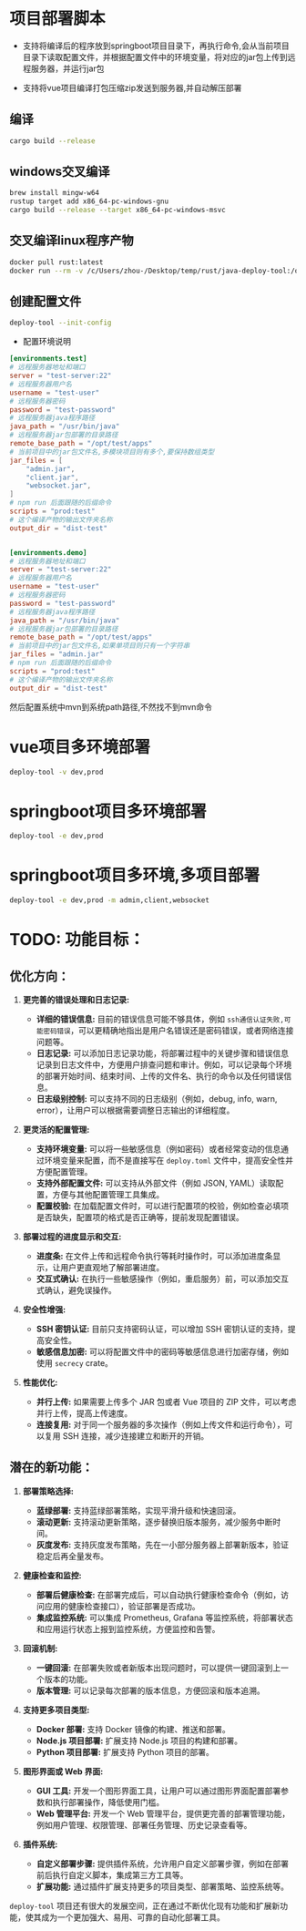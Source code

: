 # 项目部署脚本

- 支持将编译后的程序放到springboot项目目录下，再执行命令,会从当前项目目录下读取配置文件，并根据配置文件中的环境变量，将对应的jar包上传到远程服务器，并运行jar包

- 支持将vue项目编译打包压缩zip发送到服务器,并自动解压部署

## 编译

```bash
cargo build --release
```

## windows交叉编译
```bash
brew install mingw-w64
rustup target add x86_64-pc-windows-gnu
cargo build --release --target x86_64-pc-windows-msvc
```

## 交叉编译linux程序产物
```bash
docker pull rust:latest
docker run --rm -v /c/Users/zhou-/Desktop/temp/rust/java-deploy-tool:/opt -w /opt rust:latest bash -c "rustup target add x86_64-unknown-linux-gnu && cargo build --release --target x86_64-unknown-linux-gnu"
```

## 创建配置文件

```bash
deploy-tool --init-config
```

- 配置环境说明
```toml
[environments.test]
# 远程服务器地址和端口
server = "test-server:22"
# 远程服务器用户名
username = "test-user"
# 远程服务器密码
password = "test-password"
# 远程服务器java程序路径
java_path = "/usr/bin/java"
# 远程服务器jar包部署的目录路径
remote_base_path = "/opt/test/apps"
# 当前项目中的jar包文件名,多模块项目则有多个,要保持数组类型
jar_files = [
    "admin.jar",
    "client.jar",
    "websocket.jar",
]
# npm run 后面跟随的后缀命令
scripts = "prod:test"
# 这个编译产物的输出文件夹名称
output_dir = "dist-test"


[environments.demo]
# 远程服务器地址和端口
server = "test-server:22"
# 远程服务器用户名
username = "test-user"
# 远程服务器密码
password = "test-password"
# 远程服务器java程序路径
java_path = "/usr/bin/java"
# 远程服务器jar包部署的目录路径
remote_base_path = "/opt/test/apps"
# 当前项目中的jar包文件名,如果单项目则只有一个字符串
jar_files = "admin.jar"
# npm run 后面跟随的后缀命令
scripts = "prod:test"
# 这个编译产物的输出文件夹名称
output_dir = "dist-test"
```


然后配置系统中mvn到系统path路径,不然找不到mvn命令

# vue项目多环境部署
```bash
deploy-tool -v dev,prod
```

# springboot项目多环境部署
```bash
deploy-tool -e dev,prod
```

# springboot项目多环境,多项目部署
```bash
deploy-tool -e dev,prod -m admin,client,websocket
```

# TODO: 功能目标：

## 优化方向：

1.  **更完善的错误处理和日志记录:**
    *   **详细的错误信息:**  目前的错误信息可能不够具体，例如 `ssh通信认证失败,可能密码错误`，可以更精确地指出是用户名错误还是密码错误，或者网络连接问题等。
    *   **日志记录:**  可以添加日志记录功能，将部署过程中的关键步骤和错误信息记录到日志文件中，方便用户排查问题和审计。例如，可以记录每个环境的部署开始时间、结束时间、上传的文件名、执行的命令以及任何错误信息。
    *   **日志级别控制:**  可以支持不同的日志级别（例如，debug, info, warn, error），让用户可以根据需要调整日志输出的详细程度。

2.  **更灵活的配置管理:**
    *   **支持环境变量:**  可以将一些敏感信息（例如密码）或者经常变动的信息通过环境变量来配置，而不是直接写在 `deploy.toml` 文件中，提高安全性并方便配置管理。
    *   **支持外部配置文件:**  可以支持从外部文件（例如 JSON, YAML）读取配置，方便与其他配置管理工具集成。
    *   **配置校验:**  在加载配置文件时，可以进行配置项的校验，例如检查必填项是否缺失，配置项的格式是否正确等，提前发现配置错误。

3.  **部署过程的进度显示和交互:**
    *   **进度条:**  在文件上传和远程命令执行等耗时操作时，可以添加进度条显示，让用户更直观地了解部署进度。
    *   **交互式确认:**  在执行一些敏感操作（例如，重启服务）前，可以添加交互式确认，避免误操作。

4.  **安全性增强:**
    *   **SSH 密钥认证:**  目前只支持密码认证，可以增加 SSH 密钥认证的支持，提高安全性。
    *   **敏感信息加密:**  可以将配置文件中的密码等敏感信息进行加密存储，例如使用 `secrecy` crate。

5.  **性能优化:**
    *   **并行上传:**  如果需要上传多个 JAR 包或者 Vue 项目的 ZIP 文件，可以考虑并行上传，提高上传速度。
    *   **连接复用:**  对于同一个服务器的多次操作（例如上传文件和运行命令），可以复用 SSH 连接，减少连接建立和断开的开销。

## 潜在的新功能：

1.  **部署策略选择:**
    *   **蓝绿部署:**  支持蓝绿部署策略，实现平滑升级和快速回滚。
    *   **滚动更新:**  支持滚动更新策略，逐步替换旧版本服务，减少服务中断时间。
    *   **灰度发布:**  支持灰度发布策略，先在一小部分服务器上部署新版本，验证稳定后再全量发布。

2.  **健康检查和监控:**
    *   **部署后健康检查:**  在部署完成后，可以自动执行健康检查命令（例如，访问应用的健康检查接口），验证部署是否成功。
    *   **集成监控系统:**  可以集成 Prometheus, Grafana 等监控系统，将部署状态和应用运行状态上报到监控系统，方便监控和告警。

3.  **回滚机制:**
    *   **一键回滚:**  在部署失败或者新版本出现问题时，可以提供一键回滚到上一个版本的功能。
    *   **版本管理:**  可以记录每次部署的版本信息，方便回滚和版本追溯。

4.  **支持更多项目类型:**
    *   **Docker 部署:**  支持 Docker 镜像的构建、推送和部署。
    *   **Node.js 项目部署:**  扩展支持 Node.js 项目的构建和部署。
    *   **Python 项目部署:**  扩展支持 Python 项目的部署。

5.  **图形界面或 Web 界面:**
    *   **GUI 工具:**  开发一个图形界面工具，让用户可以通过图形界面配置部署参数和执行部署操作，降低使用门槛。
    *   **Web 管理平台:**  开发一个 Web 管理平台，提供更完善的部署管理功能，例如用户管理、权限管理、部署任务管理、历史记录查看等。

6.  **插件系统:**
    *   **自定义部署步骤:**  提供插件系统，允许用户自定义部署步骤，例如在部署前后执行自定义脚本，集成第三方工具等。
    *   **扩展功能:**  通过插件扩展支持更多的项目类型、部署策略、监控系统等。

`deploy-tool` 项目还有很大的发展空间，正在通过不断优化现有功能和扩展新功能，使其成为一个更加强大、易用、可靠的自动化部署工具。
